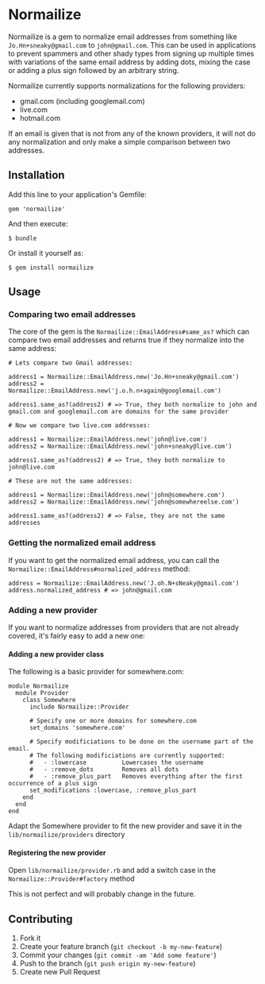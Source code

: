 # Normailize

Normailize is a gem to normalize email addresses from something like `Jo.Hn+sneaky@gmail.com` to `john@gmail.com`. This can be used in applications to prevent
spammers and other shady types from signing up multiple times with variations of the same email address by adding dots, mixing the case or adding a plus sign
followed by an arbitrary string.

Normailize currently supports normalizations for the following providers:

 - gmail.com (including googlemail.com)
 - live.com
 - hotmail.com

If an email is given that is not from any of the known providers, it will not do any normalization and only make a simple comparison between two addresses.

## Installation

Add this line to your application's Gemfile:

    gem 'normailize'

And then execute:

    $ bundle

Or install it yourself as:

    $ gem install normailize

## Usage

### Comparing two email addresses

The core of the gem is the `Normailize::EmailAddress#same_as?` which can compare two email addresses and returns true if they normalize into the same address:

    # Lets compare two Gmail addresses:
    
    address1 = Normailize::EmailAddress.new('Jo.Hn+sneaky@gmail.com')
    address2 = Normailize::EmailAddress.new('j.o.h.n+again@googlemail.com')

    address1.same_as?(address2) # => True, they both normalize to john and gmail.com and googlemail.com are domains for the same provider

    # Now we compare two live.com addresses:

    address1 = Normailize::EmailAddress.new('john@live.com')
    address2 = Normailize::EmailAddress.new('john+sneaky@live.com')

    address1.same_as?(address2) # => True, they both normalize to john@live.com

    # These are not the same addresses:

    address1 = Normailize::EmailAddress.new('john@somewhere.com')
    address2 = Normailize::EmailAddress.new('john@somewhereelse.com')

    address1.same_as?(address2) # => False, they are not the same addresses

### Getting the normalized email address

If you want to get the normalized email address, you can call the `Normailize::EmailAddress#normalized_address` method:

    address = Normailize::EmailAddress.new('J.oh.N+sNeaky@gmail.com')
    address.normalized_address # => john@gmail.com

### Adding a new provider

If you want to normalize addresses from providers that are not already covered, it's fairly easy to add a new one:

#### Adding a new provider class

The following is a basic provider for somewhere.com:

    module Normailize
      module Provider
        class Somewhere
          include Normailize::Provider

          # Specify one or more domains for somewhere.com
          set_domains 'somewhere.com'

          # Specify modificiations to be done on the username part of the email.
          # The following modificiations are currently supported:
          #   - :lowercase          Lowercases the username
          #   - :remove_dots        Removes all dots
          #   - :remove_plus_part   Removes everything after the first occurrence of a plus sign
          set_modifications :lowercase, :remove_plus_part
        end
      end
    end

Adapt the Somewhere provider to fit the new provider and save it in the `lib/normailize/providers` directory

#### Registering the new provider

Open `lib/normailize/provider.rb` and add a switch case in the `Normailize::Provider#factory` method

This is not perfect and will probably change in the future.


## Contributing

1. Fork it
2. Create your feature branch (`git checkout -b my-new-feature`)
3. Commit your changes (`git commit -am 'Add some feature'`)
4. Push to the branch (`git push origin my-new-feature`)
5. Create new Pull Request
